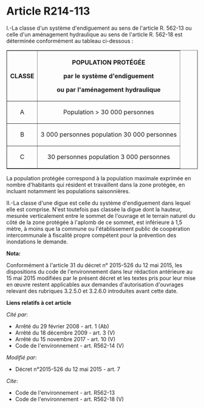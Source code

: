 # Article R214-113

I.-La classe d'un système d'endiguement au sens de l'article R. 562-13 ou celle d'un aménagement hydraulique au sens de
l'article R. 562-18 est déterminée conformément au tableau ci-dessous : 

<table border="1" width="680">
  <tbody>
    <tr>
      <th>

CLASSE 

</th>
      <th>

POPULATION PROTÉGÉE 

par le système d'endiguement 

ou par l'aménagement hydraulique 

</th>
    </tr>
    <tr>
      <td align="center">

A 

</td>
      <td align="center">

Population > 30 000 personnes 

</td>
    </tr>
    <tr>
      <td align="center">

B 

</td>
      <td align="center">

3 000 personnes population 30 000 personnes 

</td>
    </tr>
    <tr>
      <td align="center">

C 

</td>
      <td align="center">

30 personnes population 3 000 personnes 

</td>
    </tr>
  </tbody>
</table>

La population protégée correspond à la population maximale exprimée en nombre d'habitants qui résident et travaillent dans la
zone protégée, en incluant notamment les populations saisonnières. 

II.-La classe d'une digue est celle du système d'endiguement dans lequel elle est comprise. N'est toutefois pas classée la
digue dont la hauteur, mesurée verticalement entre le sommet de l'ouvrage et le terrain naturel du côté de la zone protégée à
l'aplomb de ce sommet, est inférieure à 1,5 mètre, à moins que la commune ou l'établissement public de coopération
intercommunale à fiscalité propre compétent pour la prévention des inondations le demande.

**Nota:**

Conformément à l'article 31 du décret n° 2015-526 du 12 mai 2015, les dispositions du code de l'environnement dans leur
rédaction antérieure au 15 mai 2015 modifiées par le présent décret et les textes pris pour leur mise en œuvre restent
applicables aux demandes d'autorisation d'ouvrages relevant des rubriques 3.2.5.0 et 3.2.6.0 introduites avant cette date.

**Liens relatifs à cet article**

_Cité par_:

  - Arrêté du 29 février 2008 - art. 1 (Ab)
  - Arrêté du 18 décembre 2009 - art. 3 (V)
  - Arrêté du 15 novembre 2017 - art. 10 (V)
  - Code de l'environnement - art. R562-14 (V)

_Modifié par_:

  - Décret n°2015-526 du 12 mai 2015 - art. 7

_Cite_:

  - Code de l'environnement - art. R562-13
  - Code de l'environnement - art. R562-18 (V)
